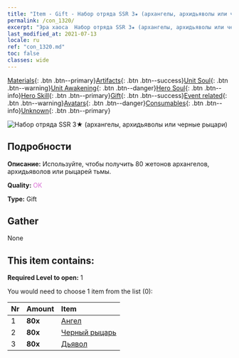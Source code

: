 ```yaml
---
title: "Item - Gift - Набор отряда SSR 3★ (архангелы, архидьяволы или черные рыцари)"
permalink: /con_1320/
excerpt: "Эра хаоса  Набор отряда SSR 3★ (архангелы, архидьяволы или черные рыцари)"
last_modified_at: 2021-07-13
locale: ru
ref: "con_1320.md"
toc: false
classes: wide
---
```

 [Materials](/ItemsRU/){: .btn .btn--primary}[Artifacts](/ItemsRU/Artifacts/){: .btn .btn--success}[Unit Soul](/ItemsRU/UnitSoul/){: .btn .btn--warning}[Unit Awakening](/ItemsRU/UnitAwakening/){: .btn .btn--danger}[Hero Soul](/ItemsRU/HeroSoul/){: .btn .btn--info}[Hero Skill](/ItemsRU/HeroSkill/){: .btn .btn--primary}[Gift](/ItemsRU/Gift/){: .btn .btn--success}[Event related](/ItemsRU/Events/){: .btn .btn--warning}[Avatars](/ItemsRU/Avatars/){: .btn .btn--danger}[Consumables](/ItemsRU/Consumables/){: .btn .btn--info}[Unknown](/ItemsRU/Unknown/){: .btn .btn--primary}

 ![Набор отряда SSR 3★ (архангелы, архидьяволы или черные рыцари)](/images/t/i_907374.png)

## Подробности
 **Описание:** Используйте, чтобы получить 80 жетонов архангелов, архидьяволов или рыцарей тьмы.

 **Quality:** <span style="color: #DA70D6">OK</span>

 **Type:** Gift

## Gather

  None

## This item contains:

 **Required Level to open:** 1

 You would need to choose 1 item from the list (0):

  | Nr | Amount |     Item    |
  |:---|:-------|:------------|
  | 1 |  **80x** | [Ангел](/ItemsRU/unt_196/) |  | 
  | 2 |  **80x** | [Черный рыцарь](/ItemsRU/unt_213/) |  | 
  | 3 |  **80x** | [Дьявол](/ItemsRU/unt_232/) |  | 
